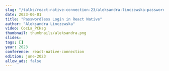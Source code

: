 ```yaml
---
slug: "/talks/react-native-connection-23/aleksandra-linczewska-passwordless-login-in-react-native"
date: 2023-06-01
title: "Passwordless Login in React Native"
author: "Aleksandra Linczewska"
video: CocLa_PCHsg
thumbnail: thumbnails/aleksandra.png
slides:
tags: []
year: 2023
conference: react-native-connection
edition: june-2023
allow_ads: false
---
```

